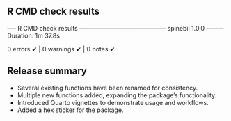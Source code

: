 ## R CMD check results

── R CMD check results ──────────────────── spinebil 1.0.0 ────
Duration: 1m 37.8s

0 errors ✔ | 0 warnings ✔ | 0 notes ✔


## Release summary
- Several existing functions have been renamed for consistency.
- Multiple new functions added, expanding the package’s functionality.
- Introduced Quarto vignettes to demonstrate usage and workflows.
- Added a hex sticker for the package.


